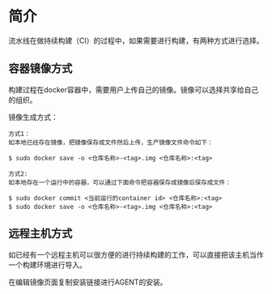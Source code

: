 # 简介

流水线在做持续构建（CI）的过程中，如果需要进行构建，有两种方式进行选择。

## 容器镜像方式

构建过程在docker容器中，需要用户上传自己的镜像。镜像可以选择共享给自己的组织。

镜像生成方式：
```
方式1：
如本地已经存在镜像，把镜像保存成文件然后上传，生产镜像文件命令如下：

$ sudo docker save -o <仓库名称>-<tag>.img <仓库名称>:<tag>

方式2:
如本地存在一个运行中的容器，可以通过下面命令把容器保存成镜像后保存成文件：

$ sudo docker commit <当前运行的container id> <仓库名称>:<tag>
$ sudo docker save -o <仓库名称>-<tag>.img <仓库名称>:<tag>

```

## 远程主机方式

如已经有一个远程主机可以很方便的进行持续构建的工作，可以直接把该主机当作一个构建环境进行导入。

在编辑镜像页面复制安装链接进行AGENT的安装。
